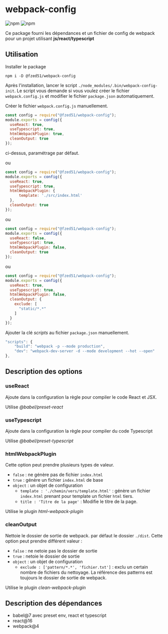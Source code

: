 # webpack-config

![npm](https://img.shields.io/npm/v/@fzed51/webpack-config.svg?style=flat-square)
![npm](https://img.shields.io/npm/dt/@fzed51/webpack-config.svg?style=flat-square)


Ce package fourni les dépendances et un fichier de config de webpack pour un projet 
utilisant **js/react/typescript**

## Utilisation

Installer le package

```
npm i -D @fzed51/webpack-config
```

Après l'installation, lancer le script `./node_modules/.bin/webpack-config-init`. Le script vous demande si vous voulez créer le fichier `webpack.config.js` et modifier le fichier `package.json` automatiquement.

Créer le fichier `webpack.config.js` manuellement.

```js
const config = require("@fzed51/webpack-config");
module.exports = config({
  useReact: true,
  useTypescript: true,
  htmlWebpackPlugin: true,
  cleanOutput: true
});
```
ci-dessus, paramétrage par défaut.

ou
```js
const config = require("@fzed51/webpack-config");
module.exports = config({
  useReact: true,
  useTypescript: true,
  htmlWebpackPlugin: {
      template: './src/index.html'
  },
  cleanOutput: true
});
```

ou
```js
const config = require("@fzed51/webpack-config");
module.exports = config({
  useReact: false,
  useTypescript: true,
  htmlWebpackPlugin: false,
  cleanOutput: true
});
```

ou
```js
const config = require("@fzed51/webpack-config");
module.exports = config({
  useReact: true,
  useTypescript: true,
  htmlWebpackPlugin: false,
  cleanOutput: {
    exclude: [
      "static/*.*"
    ]
  }
});
```

Ajouter la clé _scripts_ au fichier `package.json` manuellement.

```js
"scripts": {
    "build": "webpack -p --mode production",
    "dev": "webpack-dev-server -d --mode development --hot --open"
},
```

## Description des options

### useReact

Ajoute dans la configuration la règle pour compiler le code React et JSX.

Utilise *@babel/preset-react*

### useTypescript

Ajoute dans la configuration la règle pour compiler du code Typescript

Utilise *@babel/preset-typescript*

### htmlWebpackPlugin

Cette option peut prendre plusieurs types de valeur.
- `false` : ne génère pas de fichier `index.html`
- `true` : génère un fichier `index.html` de base
- `object` : un objet de configuration
  - `template : './chemin/vers/template.html'` : génère un fichier `index.html` 
    prenant pour template un fichier `html` tiers.
  - `title : 'Titre de la page'` : Modifie le titre de la page.

Utilise le plugin *html-webpack-plugin*

### cleanOutput 

Nettoie le dossier de sortie de webpack. par défaut le dossier `./dist`. Cette option 
peut prendre différent valeur :
- `false` : ne netoie pas le dossier de sortie
- `true` : netoie le dossier de sortie
- `object` : un objet de configuration
  - `exclude : ['pattern/*.*', 'fichier.txt']` : exclu un certain nombre de fichiers 
  du nettoyage. La référence des patterns est toujours le dossier de sortie de webpack.

Utilise le plugin *clean-webpack-plugin*

## Description des dépendances

- babel@7 avec preset env, react et typescript
- react@16
- webpack@4
